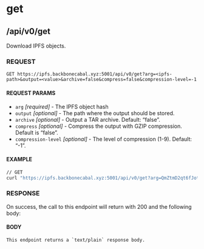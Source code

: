 # get

## /api/v0/get

Download IPFS objects.

### REQUEST

`GET https://ipfs.backbonecabal.xyz:5001/api/v0/get?arg=<ipfs-path>&output=<value>&archive=false&compress=false&compression-level=-1`

#### REQUEST PARAMS
- `arg` _[required]_ - The IPFS object hash
- `output` _[optional]_ - The path where the output should be stored. 
- `archive` _[optional]_ - Output a TAR archive. Default: “false”. 
- `compress` _[optional]_ - Compress the output with GZIP compression. Default is “false”. 
- `compression-level` _[optional]_ - The level of compression (1-9). Default: “-1”. 
 
#### EXAMPLE
```bash
// GET
curl "https://ipfs.backbonecabal.xyz:5001/api/v0/get?arg=QmZtmD2qt6fJot32nabSP3CUjicnypEBz7bHVDhPQt9aAy&archive=true"
```

### RESPONSE

On success, the call to this endpoint will return with 200 and the following body:


#### BODY
```
This endpoint returns a `text/plain` response body.
```